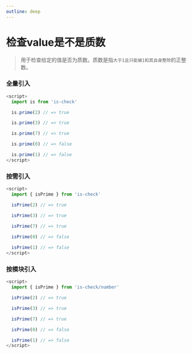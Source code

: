 ```yaml
---
outline: deep
---
```


# 检查value是不是质数

> 用于检查给定的值是否为质数。质数是指`大于1且只能被1和其自身整除`的正整数。

### 全量引入
```javascript
<script>
  import is from 'is-check'

  is.prime(2) // => true

  is.prime(3) // => true

  is.prime(7) // => true

  is.prime(0) // => false

  is.prime(1) // => false
</script>
````
### 按需引入
```javascript
<script>
  import { isPrime } from 'is-check'

  isPrime(2) // => true

  isPrime(3) // => true

  isPrime(7) // => true

  isPrime(0) // => false
  
  isPrime(1) // => false
</script>
````
### 按模块引入
```javascript
<script>
  import { isPrime } from 'is-check/number'

  isPrime(2) // => true

  isPrime(3) // => true

  isPrime(7) // => true

  isPrime(0) // => false

  isPrime(1) // => false
</script>
````
